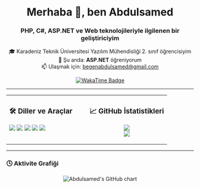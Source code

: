 <h1 align="center">Merhaba 👋, ben Abdulsamed</h1>
<h3 align="center">PHP, C#, ASP.NET ve Web teknolojileriyle ilgilenen bir geliştiriciyim</h3>

<p align="center">
  🎓 Karadeniz Teknik Üniversitesi Yazılım Mühendisliği 2. sınıf öğrencisiyim  
  <br>🌱 Şu anda: <strong>ASP.NET</strong> öğreniyorum  
  <br>📫 Ulaşmak için: <a href="mailto:begenabdulsamed@gmail.com">begenabdulsamed@gmail.com</a>
</p>
<p align="center">
  <a href="https://wakatime.com/@b7011416-51c5-4095-804c-ef42df5d2d4f">
    <img src="https://wakatime.com/badge/user/b7011416-51c5-4095-804c-ef42df5d2d4f.svg" alt="WakaTime Badge"/>
  </a>
</p>

---

<table width="100%">
<tr>
<td width="50%" valign="top">

### 🛠️ Diller ve Araçlar

<p align="left">
  <img src="https://img.shields.io/badge/PHP-777BB4?style=for-the-badge&logo=php&logoColor=white"/>
  <img src="https://img.shields.io/badge/ASP.NET-512BD4?style=for-the-badge&logo=.net&logoColor=white"/>
  <img src="https://img.shields.io/badge/SQL-4479A1?style=for-the-badge&logo=postgresql&logoColor=white"/>
  <img src="https://img.shields.io/badge/C%23-239120?style=for-the-badge&logo=c-sharp&logoColor=white"/>
  <img src="https://img.shields.io/badge/C-00599C?style=for-the-badge&logo=c&logoColor=white"/>
</p>

</td>
<td width="50%" valign="top">

### 📈 GitHub İstatistikleri

<p align="center">
  <img src="https://github-readme-stats.vercel.app/api?username=BegenAbdulsamed&show_icons=true&theme=github_dark" />
  <br>
  <img src="https://github-readme-stats.vercel.app/api/top-langs/?username=BegenAbdulsamed&layout=compact&theme=github_dark" />
</p>

</td>
</tr>
</table>

---

### 🕓 Aktivite Grafiği

<p align="center">
  <img src="https://ghchart.rshah.org/BegenAbdulsamed" alt="Abdulsamed's GitHub chart" />
</p>
